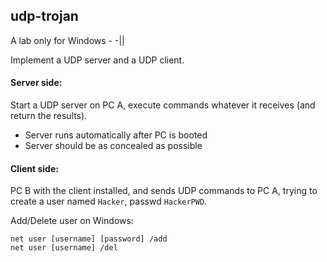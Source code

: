 ## udp-trojan

A lab only for Windows - -||

Implement a UDP server and a UDP client.

#### Server side:

Start a UDP server on PC A, execute commands whatever it receives (and return the results).

* Server runs automatically after PC is booted
* Server should be as concealed as possible

#### Client side:

PC B with the client installed, and sends UDP commands to PC A, trying to create a user named `Hacker`, passwd `HackerPWD`.


Add/Delete user on Windows:

```
net user [username] [password] /add
net user [username] /del
```
